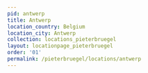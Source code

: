 ```yaml
---
pid: antwerp
title: Antwerp
location_country: Belgium
location_city: Antwerp
collection: locations_pieterbruegel
layout: locationpage_pieterbruegel
order: '01'
permalink: /pieterbruegel/locations/antwerp
---
```

